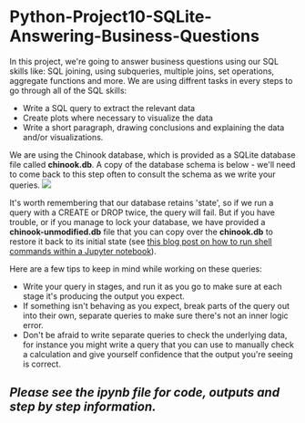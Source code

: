 # Python-Project10-SQLite-Answering-Business-Questions

In this project, we're going to answer business questions using our SQL skills like: SQL joining, using subqueries, multiple joins, set operations, aggregate functions and more. We are using diffrent tasks in every steps to go through all of the SQL skills:

- Write a SQL query to extract the relevant data
- Create plots where necessary to visualize the data
- Write a short paragraph, drawing conclusions and explaining the data and/or visualizations.

We are using the Chinook database, which is provided as a SQLite database file called __chinook.db__. A copy of the database schema is below - we'll need to come back to this step often to consult the schema as we write your queries.
<img src="https://s3.amazonaws.com/dq-content/191/chinook-schema.svg" />

It's worth remembering that our database retains 'state', so if we run a query with a CREATE or DROP twice, the query will fail.  But if you have trouble, or if you manage to lock your database, we have provided a __chinook-unmodified.db__ file that you can copy over the __chinook.db__ to restore it back to its initial state (see [this blog post on how to run shell commands within a Jupyter notebook](https://www.dataquest.io/blog/jupyter-notebook-tips-tricks-shortcuts/#17executingshellcommands)).

Here are a few tips to keep in mind while working on these queries:

- Write your query in stages, and run it as you go to make sure at each stage it's producing the output you expect.
- If something isn't behaving as you expect, break parts of the query out into their own, separate queries to make sure there's not an inner logic error.
- Don't be afraid to write separate queries to check the underlying data, for instance you might write a query that you can use to manually check a calculation and give yourself confidence that the output you're seeing is correct.

## _Please see the ipynb file for code, outputs and step by step information._
